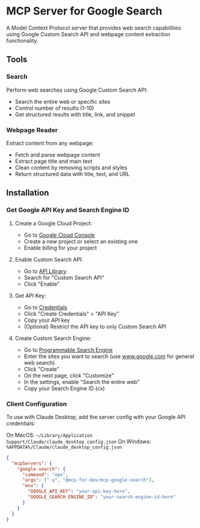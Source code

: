 # MCP Server for Google Search

A Model Context Protocol server that provides web search capabilities using Google Custom Search API and webpage content extraction functionality.

## Tools

### Search
Perform web searches using Google Custom Search API:
- Search the entire web or specific sites
- Control number of results (1-10)
- Get structured results with title, link, and snippet

### Webpage Reader
Extract content from any webpage:
- Fetch and parse webpage content
- Extract page title and main text
- Clean content by removing scripts and styles
- Return structured data with title, text, and URL

## Installation

### Get Google API Key and Search Engine ID

1. Create a Google Cloud Project:
   - Go to [Google Cloud Console](https://console.cloud.google.com/)
   - Create a new project or select an existing one
   - Enable billing for your project

2. Enable Custom Search API:
   - Go to [API Library](https://console.cloud.google.com/apis/library)
   - Search for "Custom Search API"
   - Click "Enable"

3. Get API Key:
   - Go to [Credentials](https://console.cloud.google.com/apis/credentials)
   - Click "Create Credentials" > "API Key"
   - Copy your API key
   - (Optional) Restrict the API key to only Custom Search API

4. Create Custom Search Engine:
   - Go to [Programmable Search Engine](https://programmablesearchengine.google.com/create/new)
   - Enter the sites you want to search (use www.google.com for general web search)
   - Click "Create"
   - On the next page, click "Customize"
   - In the settings, enable "Search the entire web"
   - Copy your Search Engine ID (cx)

### Client Configuration

To use with Claude Desktop, add the server config with your Google API credentials:

On MacOS: `~/Library/Application Support/Claude/claude_desktop_config.json`
On Windows: `%APPDATA%/Claude/claude_desktop_config.json`

```json
{
  "mcpServers": {
    "google-search": {
      "command": "npx",
      "args": ["-y", "@mcp-for-dev/mcp-google-search"],
      "env": {
        "GOOGLE_API_KEY": "your-api-key-here",
        "GOOGLE_SEARCH_ENGINE_ID": "your-search-engine-id-here"
      }
    }
  }
}
```
